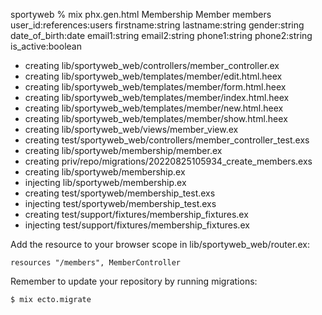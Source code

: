 sportyweb % mix phx.gen.html Membership Member members user_id:references:users firstname:string lastname:string gender:string date_of_birth:date email1:string email2:string phone1:string phone2:string is_active:boolean      
* creating lib/sportyweb_web/controllers/member_controller.ex
* creating lib/sportyweb_web/templates/member/edit.html.heex
* creating lib/sportyweb_web/templates/member/form.html.heex
* creating lib/sportyweb_web/templates/member/index.html.heex
* creating lib/sportyweb_web/templates/member/new.html.heex
* creating lib/sportyweb_web/templates/member/show.html.heex
* creating lib/sportyweb_web/views/member_view.ex
* creating test/sportyweb_web/controllers/member_controller_test.exs
* creating lib/sportyweb/membership/member.ex
* creating priv/repo/migrations/20220825105934_create_members.exs
* creating lib/sportyweb/membership.ex
* injecting lib/sportyweb/membership.ex
* creating test/sportyweb/membership_test.exs
* injecting test/sportyweb/membership_test.exs
* creating test/support/fixtures/membership_fixtures.ex
* injecting test/support/fixtures/membership_fixtures.ex

Add the resource to your browser scope in lib/sportyweb_web/router.ex:

    resources "/members", MemberController


Remember to update your repository by running migrations:

    $ mix ecto.migrate

